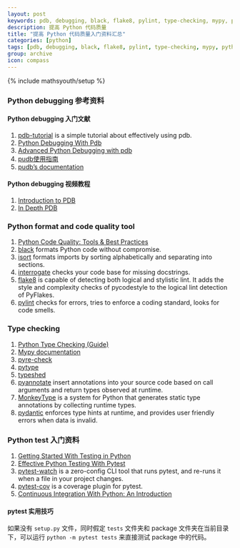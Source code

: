 ```yaml
---
layout: post
keywords: pdb, debugging, black, flake8, pylint, type-checking, mypy, python-test, pytest 
description: 提高 Python 代码质量
title: "提高 Python 代码质量入门资料汇总"
categories: [python]
tags: [pdb, debugging, black, flake8, pylint, type-checking, mypy, python-test, pytest]
group: archive
icon: compass
---
```

{% include mathsyouth/setup %}


### Python debugging 参考资料

#### Python debugging 入门文献

1. [pdb-tutorial](https://github.com/spiside/pdb-tutorial) is a simple tutorial about effectively using pdb.
2. [Python Debugging With Pdb](https://realpython.com/python-debugging-pdb/)
3. [Advanced Python Debugging with pdb](https://www.codementor.io/@stevek/advanced-python-debugging-with-pdb-g56gvmpfa)
1. [pudb使用指南](http://legendtkl.com/2015/10/31/pudb-howto/)
1. [pudb’s documentation](https://documen.tician.de/pudb/index.html)

#### Python debugging 视频教程

1. [Introduction to PDB](https://www.youtube.com/watch?v=vfPtGsSJldg)
1. [In Depth PDB](https://www.youtube.com/watch?v=lnlZGhnULn4)


### Python format and code quality tool

1. [Python Code Quality: Tools & Best Practices](https://realpython.com/python-code-quality/)
1. [black](https://github.com/psf/black) formats Python code without compromise.
1. [isort](https://github.com/timothycrosley/isort) formats imports by sorting alphabetically and separating into sections.
1. [interrogate](https://github.com/econchick/interrogate) checks your code base for missing docstrings.
1. [flake8](https://flake8.pycqa.org/en/latest/) is capable of detecting both logical and stylistic lint. It adds the style and complexity checks of pycodestyle to the logical lint detection of PyFlakes.
1. [pylint](https://www.pylint.org/) checks for errors, tries to enforce a coding standard, looks for code smells.


### Type checking

1. [Python Type Checking (Guide)](https://realpython.com/python-type-checking/)
1. [Mypy documentation](https://mypy.readthedocs.io/en/stable/index.html)
1. [pyre-check](https://github.com/facebook/pyre-check)
1. [pytype](https://github.com/google/pytype)
1. [typeshed](https://github.com/python/typeshed)
1. [pyannotate](https://github.com/dropbox/pyannotate) insert annotations into your source code based on call arguments and return types observed at runtime.
1. [MonkeyType](https://github.com/Instagram/MonkeyType) is a system for Python that generates static type annotations by collecting runtime types.
1. [pydantic](https://github.com/samuelcolvin/pydantic/) enforces type hints at runtime, and provides user friendly errors when data is invalid.


### Python test 入门资料

1. [Getting Started With Testing in Python](https://realpython.com/python-testing/)
1. [Effective Python Testing With Pytest](https://realpython.com/pytest-python-testing/)
1. [pytest-watch](https://github.com/joeyespo/pytest-watch) is a zero-config CLI tool that runs pytest, and re-runs it when a file in your project changes.
1. [pytest-cov](https://pytest-cov.readthedocs.io/en/latest/) is a coverage plugin for pytest.
1. [Continuous Integration With Python: An Introduction](https://realpython.com/python-continuous-integration/)


#### pytest 实用技巧

如果没有 `setup.py` 文件，同时假定 `tests` 文件夹和 package 文件夹在当前目录下，可以运行 `python -m pytest tests` 来直接测试 package 中的代码。

